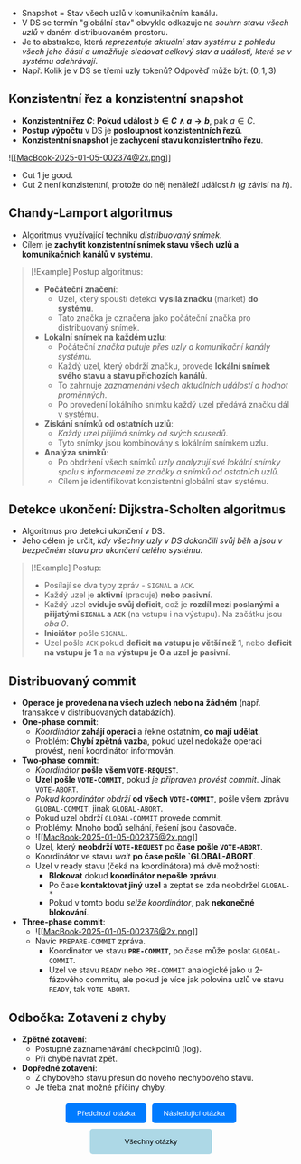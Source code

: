 - Snapshot = Stav všech uzlů v komunikačním kanálu.
- V DS se termín "globální stav" obvykle odkazuje na *souhrn stavu všech uzlů* v daném distribuovaném prostoru.
- Je to abstrakce, která *reprezentuje aktuální stav systému z pohledu všech jeho částí a umožňuje sledovat celkový stav a události, které se v systému odehrávají*.
- Např. Kolik je v DS se třemi uzly tokenů? Odpověď může být: $(0, 1, 3)$

## Konzistentní řez a konzistentní snapshot
- **Konzistentní řez $C$**: **Pokud událost $b \in C \land a \rightarrow b$**, pak $a \in C$.
- **Postup výpočtu** v DS je **posloupnost konzistentních řezů**.
- **Konzistentní snapshot** je **zachycení stavu konzistentního řezu**.

![[MacBook-2025-01-05-002374@2x.png]]
- Cut $1$ je good.
- Cut $2$ není konzistentní, protože do něj nenáleží událost $h$ ($g$ závisí na $h$).

## Chandy-Lamport algoritmus
- Algoritmus využívající techniku *distribuovaný snímek*.
- Cílem je **zachytit konzistentní snímek stavu všech uzlů a komunikačních kanálů v systému**.

>[!Example] Postup algoritmus:
>- **Počáteční značení**:
>	- Uzel, který spouští detekci **vysílá značku** (market) **do systému**.
>	- Tato značka je označena jako počáteční značka pro distribuovaný snímek.
>- **Lokální snímek na každém uzlu**:
>	- Počáteční *značka putuje přes uzly a komunikační kanály systému*.
>	- Každý uzel, který obdrží značku, provede **lokální snímek svého stavu a stavu příchozích kanálů**.
>	- To zahrnuje *zaznamenání všech aktuálních událostí a hodnot proměnných*.
>	- Po provedení lokálního snímku každý uzel předává značku dál v systému.
>- **Získání snímků od ostatních uzlů**:
>	- *Každý uzel přijímá snímky od svých sousedů*.
>	- Tyto snímky jsou kombinovány s lokálním snímkem uzlu.
>- **Analýza snímků**:
>	- Po obdržení všech snímků *uzly analyzují své lokální snímky spolu s informacemi ze značky a snímků od ostatních uzlů*.
>	- Cílem je identifikovat konzistentní globální stav systému.

## Detekce ukončení: Dijkstra-Scholten algoritmus
- Algoritmus pro detekci ukončení v DS.
- Jeho célem je určit, *kdy všechny uzly v DS dokončili svůj běh* a *jsou v bezpečném stavu pro ukončení celého systému*.

>[!Example] Postup:
>- Posílají se dva typy zpráv - `SIGNAL` a `ACK`.
>- Každý uzel je **aktivní** (pracuje) **nebo pasivní**.
>- Každý uzel **eviduje svůj deficit**, což je **rozdíl mezi poslanými a přijatými `SIGNAL` a `ACK`** (na vstupu i na výstupu). Na začátku jsou *oba $0$*.
>- **Iniciátor** pošle `SIGNAL`.
>- Uzel pošle `ACK` pokud **deficit na vstupu je větší než $1$**, nebo **deficit na vstupu je $1$** a na **výstupu je $0$ a uzel je pasivní**.

## Distribuovaný commit
- **Operace je provedena na všech uzlech nebo na žádném** (např. transakce v distribuovaných databázích).
- **One-phase commit**:
	- *Koordinátor* **zahájí operaci** a řekne ostatním, **co mají udělat**.
	- Problém: **Chybí zpětná vazba**, pokud uzel nedokáže operaci provést, není koordinátor informován.
- **Two-phase commit**:
	- *Koordinátor* **pošle všem `VOTE-REQUEST`**.
	- **Uzel pošle `VOTE-COMMIT`**, pokud *je připraven provést commit*. Jinak `VOTE-ABORT`.
	- *Pokud koordinátor obdrží* **od všech `VOTE-COMMIT`**, pošle všem zprávu `GLOBAL-COMMIT`, jinak `GLOBAL-ABORT`.
	- Pokud uzel obdrží `GLOBAL-COMMIT` provede commit.
	- Problémy: Mnoho bodů selhání, řešení jsou časovače.
	- ![[MacBook-2025-01-05-002375@2x.png]]
	- Uzel, který **neobdrží `VOTE-REQUEST`** po **čase pošle `VOTE-ABORT`**.
	- Koordinátor ve stavu *wait* **po čase pošle `GLOBAL-ABORT**.
	- Uzel v ready stavu (čeká na koordinátora) má dvě možnosti:
		- **Blokovat** dokud **koordinátor nepošle zprávu**.
		- Po čase **kontaktovat jiný uzel** a zeptat se zda neobdržel `GLOBAL-*`
		- Pokud v tomto bodu *selže koordinátor*, pak **nekonečné blokování**.
- **Three-phase commit**:
	- ![[MacBook-2025-01-05-002376@2x.png]]
	- Navíc `PREPARE-COMMIT` zpráva.
		- Koordinátor ve stavu **`PRE-COMMIT`**, po čase může poslat `GLOBAL-COMMIT`.
		- Uzel ve stavu `READY` nebo `PRE-COMMIT` analogické jako u 2-fázového commitu, ale pokud je více jak polovina uzlů ve stavu `READY`, tak `VOTE-ABORT`.

## Odbočka: Zotavení z chyby
- **Zpětné zotavení**:
	- Postupné zaznamenávání checkpointů (log).
	- Při chybě návrat zpět.
- **Dopředné zotavení**:
	- Z chybového stavu přesun do nového nechybového stavu.
	- Je třeba znát možné příčiny chyby.

<div style="text-align: center; margin-top: 20px;">
    <!-- Horní tlačítka -->
    <div style="display: flex; justify-content: center; gap: 10px; margin-bottom: 10px;">
        <a href="obsidian://open?vault=SZZ-Otazky2024&file=Obor%20AINF-VS%2FPovinn%C4%9B%20voliteln%C3%A9%20p%C5%99edm%C4%9Bty%2FTolerance%20chyby%20v%20DS" style="text-decoration: none;">
            <button style="padding: 10px 20px; background-color: #007BFF; color: white; border: none; border-radius: 5px; cursor: pointer;">
                Předchozí otázka
            </button>
        </a>
        <a href="obsidian://open?vault=SZZ-Otazky2024&file=Obor%20AINF-VS%2FPovinn%C4%9B%20voliteln%C3%A9%20p%C5%99edm%C4%9Bty%2FReplikace%20a%20konzistence%20v%20DS" style="text-decoration: none;">
            <button style="padding: 10px 20px; background-color: #007BFF; color: white; border: none; border-radius: 5px; cursor: pointer;">
                Následující otázka
            </button>
        </a>
    </div>
    <!-- Spodní tlačítko -->
    <a href="obsidian://open?vault=SZZ-Otazky2024&file=Obor%20AINF-VS%2F2.%20Povinn%C4%9B%20voliteln%C3%A9%20p%C5%99edm%C4%9Bty" style="text-decoration: none;">
        <button style="padding: 15px 30px; background-color: #ADD8E6; color: black; border: none; border-radius: 5px; cursor: pointer; width: 43%;">
            Všechny otázky
        </button>
    </a>
</div>